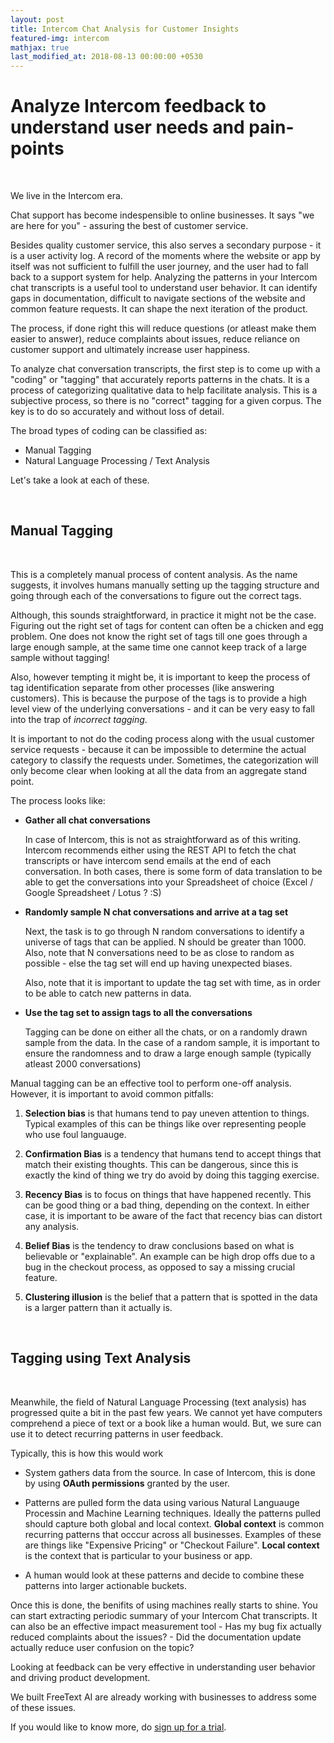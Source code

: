 ```yaml
---
layout: post
title: Intercom Chat Analysis for Customer Insights
featured-img: intercom
mathjax: true
last_modified_at: 2018-08-13 00:00:00 +0530
---
```



# Analyze Intercom feedback to understand user needs and pain-points

<br/>

We live in the Intercom era.

Chat support has become indespensible
to online businesses. It says "we are here for you" - assuring the best of customer service.

Besides quality customer service, this also serves a secondary purpose - it is a user activity log. A record of the moments where the website or app by itself was not sufficient to fulfill the user journey, and the user had to fall back to a support system for help.
Analyzing the patterns in your Intercom chat transcripts is a useful tool to understand user
behavior. It can identify gaps in documentation, difficult to navigate sections of the website
and common feature requests. It can shape the next iteration of the product.

The process, if done right this will reduce questions (or atleast make them easier to answer), reduce complaints about issues, reduce reliance on customer support and ultimately increase user happiness.

To analyze chat conversation transcripts, the first step is to come up with a "coding" or "tagging" that accurately reports patterns in the chats. It is a process of categorizing qualitative data to help facilitate analysis. This is a subjective process, so there is no "correct" tagging for a given corpus. The key is to do so accurately and without loss of detail.

The broad types of coding can be classified as:
- Manual Tagging
- Natural Language Processing / Text Analysis

Let's take a look at each of these.

<br/>

## Manual Tagging

<br/>

This is a completely manual process of content analysis. As the name suggests, it involves humans manually setting up the tagging structure and going through each of the conversations to figure out the correct tags.

Although, this sounds straightforward, in practice it might not be the case. Figuring out the right set of tags for content can often be a chicken and egg problem. One does not know the right set of tags till one goes through a large enough sample, at the same time one cannot keep track of a large sample without tagging!

Also, however tempting it might be, it is important to keep the process of tag identification separate from other processes (like answering customers). This is because the purpose of the tags is to provide a high level view of the underlying conversations - and it can be very easy to fall into the trap of *incorrect tagging*.

It is important to not do the coding process along with the usual customer service requests - because it can be impossible to determine the actual category to classify the requests under. Sometimes, the categorization will only become clear when looking at all the data from an aggregate stand point.

The process looks like:
*   __Gather all chat conversations__

    In case of Intercom, this is not as straightforward as of this writing. Intercom recommends either using the REST API to fetch the chat transcripts or have intercom send emails at the end of each conversation. In both cases, there is some form of data translation to be able to get the conversations into your Spreadsheet of choice (Excel / Google Spreadsheet / Lotus ? :S)

*   __Randomly sample N chat conversations and arrive at a tag set__

    Next, the task is to go through N random conversations to identify a universe of tags that can be applied. N should be greater than 1000. Also, note that N conversations need to be as close to random as possible - else the tag set will end up having unexpected biases.

    Also, note that it is important to update the tag set with time, as in order to be able to catch new patterns in data.

*   __Use the tag set to assign tags to all the conversations__

    Tagging can be done on either all the chats, or on a randomly drawn sample from the data. In the case of a random sample, it is important to ensure the randomness and to draw a large enough sample (typically atleast 2000 conversations)

Manual tagging can be an effective tool to perform one-off analysis. However, it is important to avoid common pitfalls:
1.  __Selection bias__ is that humans tend to pay uneven attention to things. Typical examples of this can be things like over representing people who use foul languauge.

2.  __Confirmation Bias__ is a tendency that humans tend to accept things that match their existing thoughts. This can be dangerous, since this is exactly the kind of thing we try do avoid by doing this tagging exercise.

3.  __Recency Bias__ is to focus on things that have happened recently. This can be good thing or a bad thing, depending on the context. In either case, it is important to be aware of the fact that recency bias can distort any analysis.

4.  __Belief Bias__ is the tendency to draw conclusions based on what is believable or "explainable". An example can be high drop offs due to a bug in the checkout process, as opposed to say a missing crucial feature.

5.  __Clustering illusion__ is the belief that a pattern that is spotted in the data is a larger pattern than it actually is.

<br/>

## Tagging using Text Analysis

<br />

Meanwhile, the field of Natural Language Processing (text analysis) has progressed quite a bit in the past few years. We cannot yet have computers comprehend a piece of text or a book like a
human would. But, we sure can use it to detect recurring patterns in user feedback.

Typically, this is how this would work

*   System gathers data from the source. In case of Intercom, this is done by using __OAuth permissions__ granted by the user.

*   Patterns are pulled form the data using various Natural Languauge Processin and Machine Learning techniques. Ideally the patterns pulled should capture both global and local context. __Global context__ is common recurring patterns that occcur across all businesses. Examples of these are things like "Expensive Pricing" or "Checkout Failure". __Local context__ is the context that is particular to your business or app.

*   A human would look at these patterns and decide to combine these patterns into larger actionable buckets.

Once this is done, the benifits of using machines really starts to shine. You can start extracting periodic summary of your Intercom Chat transcripts. It can also be an effective impact measurement tool - Has my bug fix actually reduced complaints about the issues?  - Did the documentation update actually reduce user confusion on the topic?

Looking at feedback can be very effective in understanding user behavior and driving product development.

We built FreeText AI are already working with businesses to address some of these issues.

If you would like to know more, do [sign up for a trial](https://freetext.ai).

<br/><br/>
<br/><br/>
<br/><br/>


